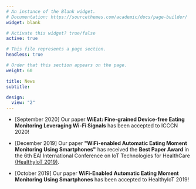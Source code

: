 ```yaml
---
# An instance of the Blank widget.
# Documentation: https://sourcethemes.com/academic/docs/page-builder/
widget: blank

# Activate this widget? true/false
active: true

# This file represents a page section.
headless: true

# Order that this section appears on the page.
weight: 60

title: News
subtitle:

design:
  view: "2"
---
```


* [September 2020] Our paper **WiEat: Fine-grained Device-free Eating Monitoring Leveraging Wi-Fi Signals** has been accepted to ICCCN 2020!

* [December 2019] Our paper **"WiFi-enabled Automatic Eating Moment Monitoring Using Smartphones"** has received the **Best Paper Award** in the 6th EAI International Conference on IoT Technologies for HealthCare [(HealthyIoT 2019)](https://www.ece.rutgers.edu/news/ece-researchers-win-best-paper-award-healthyiot-2019-conference).

* [October 2019] Our paper **WiFi-Enabled Automatic Eating Moment Monitoring Using Smartphones** has been accepted to HealthyIoT 2019!


